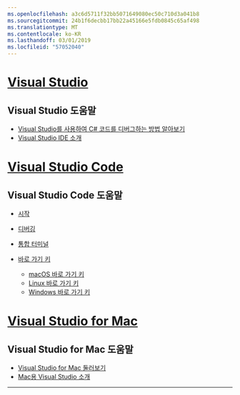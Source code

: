 ```yaml
---
ms.openlocfilehash: a3c6d5711f32bb5071649080ec50c710d3a041b8
ms.sourcegitcommit: 24b1f6decbb17bb22a45166e5fdb0845c65af498
ms.translationtype: MT
ms.contentlocale: ko-KR
ms.lasthandoff: 03/01/2019
ms.locfileid: "57052040"
---
```


<!-- VS -------------------------->
# <a name="visual-studiotabvisual-studio"></a>[Visual Studio](#tab/visual-studio)

## <a name="visual-studio-help"></a>Visual Studio 도움말

* [Visual Studio를 사용하여 C# 코드를 디버그하는 방법 알아보기](https://docs.microsoft.com/en-us/visualstudio/debugger/getting-started-with-the-debugger?view=vs-2017)
* [Visual Studio IDE 소개](https://docs.microsoft.com/en-us/visualstudio/ide/visual-studio-ide?view=vs-2017)

<!-- Code -------------------------->
# <a name="visual-studio-codetabvisual-studio-code"></a>[Visual Studio Code](#tab/visual-studio-code)

## <a name="visual-studio-code-help"></a>Visual Studio Code 도움말

* [시작](https://code.visualstudio.com/docs)
* [디버깅](https://code.visualstudio.com/docs/editor/debugging)
* [통합 터미널](https://code.visualstudio.com/docs/editor/integrated-terminal)
* [바로 가기 키](https://code.visualstudio.com/docs/getstarted/keybindings#_keyboard-shortcuts-reference)

  * [macOS 바로 가기 키](https://code.visualstudio.com/shortcuts/keyboard-shortcuts-macos.pdf)
  * [Linux 바로 가기 키](https://code.visualstudio.com/shortcuts/keyboard-shortcuts-linux.pdf)
  * [Windows 바로 가기 키](https://code.visualstudio.com/shortcuts/keyboard-shortcuts-windows.pdf)

<!-- Mac -------------------------->
# <a name="visual-studio-for-mactabvisual-studio-mac"></a>[Visual Studio for Mac](#tab/visual-studio-mac)

## <a name="visual-studio-for-mac-help"></a>Visual Studio for Mac 도움말

* [Visual Studio for Mac 둘러보기](https://docs.microsoft.com/en-us/visualstudio/mac/ide-tour)
* [Mac용 Visual Studio 소개](https://docs.microsoft.com/en-us/visualstudio/mac/)

---  
<!-- End of VS tabs -->